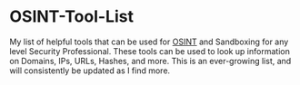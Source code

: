 # OSINT-Tool-List

My list of helpful tools that can be used for [OSINT](https://osintframework.com/) and Sandboxing for any level Security Professional. These tools can be used to look up information on Domains, IPs, URLs, Hashes, and more. This is an ever-growing list, and will consistently be updated as I find more.
